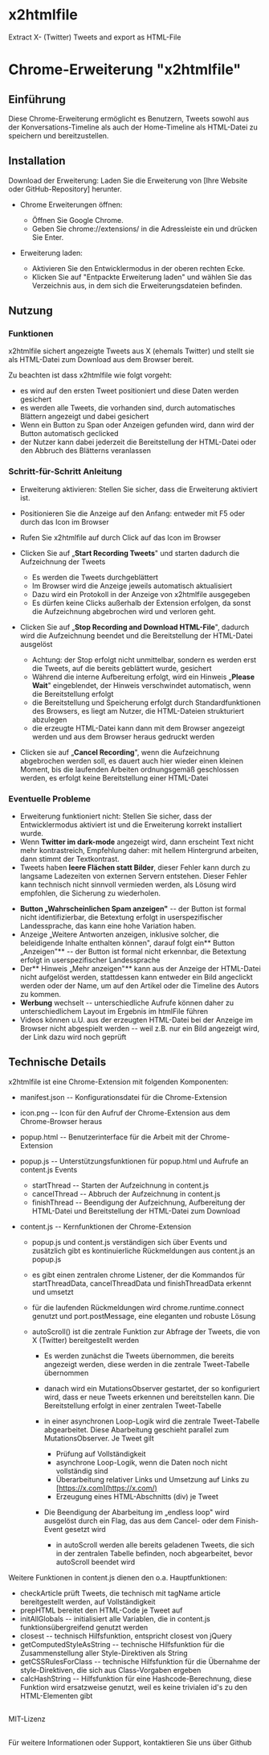 # x2htmlfile
Extract X- (Twitter) Tweets and export as HTML-File

# Chrome-Erweiterung \"x2htmlfile\"

## Einführung

Diese Chrome-Erweiterung ermöglicht es Benutzern, Tweets sowohl aus der
Konversations-Timeline als auch der Home-Timeline als HTML-Datei zu
speichern und bereitzustellen.

## Installation

Download der Erweiterung: Laden Sie die Erweiterung von \[Ihre Website
oder GitHub-Repository\] herunter.

-   Chrome Erweiterungen öffnen:

    -   Öffnen Sie Google Chrome.
    -   Geben Sie chrome://extensions/ in die Adressleiste ein und
        drücken Sie Enter.

-   Erweiterung laden:

    -   Aktivieren Sie den Entwicklermodus in der oberen rechten Ecke.
    -   Klicken Sie auf \"Entpackte Erweiterung laden\" und wählen Sie
        das Verzeichnis aus, in dem sich die Erweiterungsdateien
        befinden.

## Nutzung

### Funktionen

x2htmlfile sichert angezeigte Tweets aus X (ehemals Twitter) und stellt
sie als HTML-Datei zum Download aus dem Browser bereit.

Zu beachten ist dass x2htmlfile wie folgt vorgeht:

-   es wird auf den ersten Tweet positioniert und diese Daten werden
    gesichert
-   es werden alle Tweets, die vorhanden sind, durch automatisches
    Blättern angezeigt und dabei gesichert
-   Wenn ein Button zu Span oder Anzeigen gefunden wird, dann wird
    der Button automatisch geclicked     
-   der Nutzer kann dabei jederzeit die Bereitstellung der HTML-Datei
    oder den Abbruch des Blätterns veranlassen

### Schritt-für-Schritt Anleitung

-   Erweiterung aktivieren: Stellen Sie sicher, dass die Erweiterung
    aktiviert ist.

-   Positionieren Sie die Anzeige auf den Anfang: entweder mit F5 oder
    durch das Icon im Browser

-   Rufen Sie x2htmlfile auf durch Click auf das Icon im Browser

-   Clicken Sie auf „**Start Recording Tweets**" und starten dadurch die
    Aufzeichnung der Tweets

    -   Es werden die Tweets durchgeblättert
    -   Im Browser wird die Anzeige jeweils automatisch aktualisiert
    -   Dazu wird ein Protokoll in der Anzeige von x2htmlfile ausgegeben
    -   Es dürfen keine Clicks außerhalb der Extension erfolgen, da sonst
        die Aufzeichnung abgebrochen wird und verloren geht.

-   Clicken Sie auf „**Stop Recording and Download HTML-File**", dadurch
    wird die Aufzeichnung beendet und die Bereitstellung der HTML-Datei
    ausgelöst

    -   Achtung: der Stop erfolgt nicht unmittelbar, sondern es werden
        erst die Tweets, auf die bereits geblättert wurde, gesichert
    -   Während die interne Aufbereitung erfolgt, wird ein Hinweis
        „**Please Wait**" eingeblendet, der Hinweis verschwindet
        automatisch, wenn die Bereitstellung erfolgt
    -   die Bereitstellung und Speicherung erfolgt durch
        Standardfunktionen des Browsers, es liegt am Nutzer, die
        HTML-Dateien strukturiert abzulegen
    -   die erzeugte HTML-Datei kann dann mit dem Browser angezeigt
        werden und aus dem Browser heraus gedruckt werden

-   Clicken sie auf „**Cancel Recording**", wenn die Aufzeichnung
    abgebrochen werden soll, es dauert auch hier wieder einen kleinen
    Moment, bis die laufenden Arbeiten ordnungsgemäß geschlossen werden,
    es erfolgt keine Bereitstellung einer HTML-Datei

### Eventuelle Probleme

-   Erweiterung funktioniert nicht: Stellen Sie sicher, dass der
    Entwicklermodus aktiviert ist und die Erweiterung korrekt
    installiert wurde.
-   Wenn **Twitter im dark-mode** angezeigt wird, dann erscheint Text
    nicht mehr kontrastreich, Empfehlung daher: mit hellem Hintergrund
    arbeiten, dann stimmt der Textkontrast.
-   Tweets haben **leere Flächen statt Bilder**, dieser Fehler kann
    durch zu langsame Ladezeiten von externen Servern entstehen. Dieser
    Fehler kann technisch nicht sinnvoll vermieden werden, als Lösung
    wird empfohlen, die Sicherung zu wiederholen.

<!-- -->

-   **Button „Wahrscheinlichen Spam anzeigen"** -- der Button ist formal
    nicht identifizierbar, die Betextung erfolgt in userspezifischer
    Landessprache, das kann eine hohe Variation haben.
-   Anzeige „Weitere Antworten anzeigen, inklusive solcher, die
    beleidigende Inhalte enthalten können", darauf folgt ein** Button
    „Anzeigen"** -- der Button ist formal nicht erkennbar, die Betextung
    erfolgt in userspezifischer Landessprache
-   Der** Hinweis „Mehr anzeigen"** kann aus der Anzeige der HTML-Datei
    nicht aufgelöst werden, stattdessen kann entweder ein Bild
    angeclickt werden oder der Name, um auf den Artikel oder die
    Timeline des Autors zu kommen.
-   **Werbung** wechselt -- unterschiedliche Aufrufe können daher zu
    unterschiedlichem Layout im Ergebnis im htmlFile führen
-   Videos können u.U. aus der erzeugten HTML-Datei bei der Anzeige im
    Browser nicht abgespielt werden -- weil z.B. nur ein Bild angezeigt
    wird, der Link dazu wird noch geprüft

## Technische Details

x2htmlfile ist eine Chrome-Extension mit folgenden Komponenten:

-   manifest.json -- Konfigurationsdatei für die Chrome-Extension

-   icon.png -- Icon für den Aufruf der Chrome-Extension aus dem
    Chrome-Browser heraus

-   popup.html -- Benutzerinterface für die Arbeit mit der
    Chrome-Extension

-   popup.js -- Unterstützungsfunktionen für popup.html und Aufrufe an
    content.js Events

    -   startThread -- Starten der Aufzeichnung in content.js
    -   cancelThread -- Abbruch der Aufzeichnung in content.js
    -   finishThread -- Beendigung der Aufzeichnung, Aufbereitung der
        HTML-Datei und Bereitstellung der HTML-Datei zum Download

-   content.js -- Kernfunktionen der Chrome-Extension

    -   popup.js und content.js verständigen sich über Events und
        zusätzlich gibt es kontinuierliche Rückmeldungen aus content.js
        an popup.js

    -   es gibt einen zentralen chrome Listener, der die Kommandos für
        startThreadData, cancelThreadData und finishThreadData erkennt
        und umsetzt

    -   für die laufenden Rückmeldungen wird chrome.runtime.connect
        genutzt und port.postMessage, eine eleganten und robuste Lösung

    -   autoScroll() ist die zentrale Funktion zur Abfrage der Tweets,
        die von X (Twitter) bereitgestellt werden

        -   Es werden zunächst die Tweets übernommen, die bereits
            angezeigt werden, diese werden in die zentrale Tweet-Tabelle
            übernommen

        -   danach wird ein MutationsObserver gestartet, der so
            konfiguriert wird, dass er neue Tweets erkennen und
            bereitstellen kann. Die Bereitstellung erfolgt in einer
            zentralen Tweet-Tabelle

        -   in einer asynchronen Loop-Logik wird die zentrale
            Tweet-Tabelle abgearbeitet. Diese Abarbeitung geschieht
            parallel zum MutationsObserver. Je Tweet gilt

            -   Prüfung auf Vollständigkeit
            -   asynchrone Loop-Logik, wenn die Daten noch nicht
                vollständig sind
            -   Überarbeitung relativer Links und Umsetzung auf Links zu
                [https://x.com](https://x.com/)
            -   Erzeugung eines HTML-Abschnitts (div) je Tweet

        -   Die Beendigung der Abarbeitung im „endless loop" wird
            ausgelöst durch ein Flag, das aus dem Cancel- oder dem
            Finish-Event gesetzt wird

            -   in autoScroll werden alle bereits geladenen Tweets, die
                sich in der zentralen Tabelle befinden, noch
                abgearbeitet, bevor autoScroll beendet wird

Weitere Funktionen in content.js dienen den o.a. Hauptfunktionen:

-   checkArticle prüft Tweets, die technisch mit tagName article
    bereitgestellt werden, auf Vollständigkeit
-   prepHTML bereitet den HTML-Code je Tweet auf
-   initAllGlobals -- initialisiert alle Variablen, die in content.js
    funktionsübergreifend genutzt werden
-   closest -- technisch Hilfsfunktion, entspricht closest von jQuery
-   getComputedStyleAsString -- technische Hilfsfunktion für die
    Zusammenstellung aller Style-Direktiven als String
-   getCSSRulesForClass -- technische Hilfsfunktion für die Übernahme
    der style-Direktiven, die sich aus Class-Vorgaben ergeben
-   calcHashString -- Hilfsfunktion für eine Hashcode-Berechnung, diese
    Funktion wird ersatzweise genutzt, weil es keine trivialen id's zu
    den HTML-Elementen gibt

## 

MIT-Lizenz

## 

Für weitere Informationen oder Support, kontaktieren Sie uns über Github
